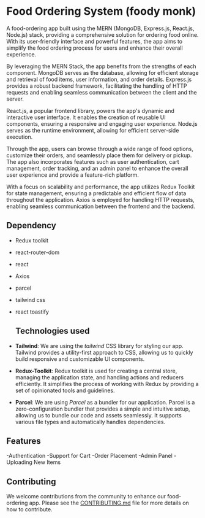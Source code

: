 # Food Ordering System (foody monk)


A food-ordering app built using the MERN (MongoDB, Express.js, React.js, Node.js) stack, providing a comprehensive solution for ordering food online. With its user-friendly interface and powerful features, the app aims to simplify the food ordering process for users and enhance their overall experience.

By leveraging the MERN Stack, the app benefits from the strengths of each component. MongoDB serves as the database, allowing for efficient storage and retrieval of food items, user information, and order details. Express.js provides a robust backend framework, facilitating the handling of HTTP requests and enabling seamless communication between the client and the server.

React.js, a popular frontend library, powers the app's dynamic and interactive user interface. It enables the creation of reusable UI components, ensuring a responsive and engaging user experience. Node.js serves as the runtime environment, allowing for efficient server-side execution.

Through the app, users can browse through a wide range of food options, customize their orders, and seamlessly place them for delivery or pickup. The app also incorporates features such as user authentication, cart management, order tracking, and an admin panel to enhance the overall user experience and provide a feature-rich platform.

With a focus on scalability and performance, the app utilizes Redux Toolkit for state management, ensuring a predictable and efficient flow of data throughout the application. Axios is employed for handling HTTP requests, enabling seamless communication between the frontend and the backend.

## Dependency
- Redux toolkit
- react-router-dom
- react
- Axios
- parcel
- tailwind css
- react toastify

  ## Technologies used
- **Tailwind**: We are using the *tailwind* CSS library for styling our app. Tailwind provides a utility-first approach to CSS, allowing us to quickly build responsive and customizable UI components.

- **Redux-Toolkit**: Redux toolkit is used for creating a central store, managing the application state, and handling actions and reducers efficiently. It simplifies the process of working with Redux by providing a set of opinionated tools and guidelines.

- **Parcel**: We are using *Parcel* as a bundler for our application. Parcel is a zero-configuration bundler that provides a simple and intuitive setup, allowing us to bundle our code and assets seamlessly. It supports various file types and automatically handles dependencies.

## Features
 -Authentication
 -Support for Cart
 -Order Placement
 -Admin Panel
 -Uploading New Items
 
 ## Contributing
We welcome contributions from the community to enhance our food-ordering app. Please see the [CONTRIBUTING.md](CONTRIBUTING.md) file for more details on how to contribute.



